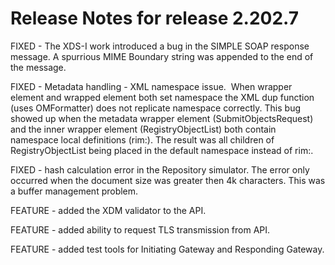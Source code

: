 # Release Notes for release 2.202.7 #

FIXED - The XDS-I work introduced a bug in the SIMPLE SOAP response message.  A spurrious MIME Boundary string was appended
to the end of the message.  

FIXED - Metadata handling - XML namespace issue.  When wrapper element and wrapped element both set namespace the 
XML dup function (uses OMFormatter) does not replicate namespace correctly. This bug showed up when the 
metadata wrapper element (SubmitObjectsRequest) and the inner wrapper element (RegistryObjectList) both contain 
namespace local definitions (rim:). The result was all children of RegistryObjectList being placed in the 
default namespace instead of rim:.

FIXED - hash calculation error in the Repository simulator.  The error only occurred when the document size was
greater then 4k characters.  This was a buffer management problem.

FEATURE - added the XDM validator to the API.

FEATURE - added ability to request TLS transmission from API.
 
FEATURE - added test tools for Initiating Gateway and Responding Gateway.
